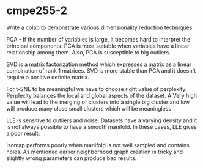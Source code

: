 # cmpe255-2
Write a colab to demonstrate various dimensionality reduction techniques

PCA - If the number of variables is large, it becomes hard to interpret the principal components. PCA is most suitable when variables have a linear relationship among them. Also, PCA is susceptible to big outliers.

SVD is a matrix factorization method which expresses a matrix as a linear combination of rank 1 matrices. SVD is more stable than PCA and it doesn't require a positive definite matrix.

For t-SNE to be meaningful we have to choose right value of perplexity. Perplexity balances the local and global aspects of the dataset. A Very high value will lead to the merging of clusters into a single big cluster and low will produce many close small clusters which will be meaningless

LLE is sensitive to outliers and noise. Datasets have a varying density and it is not always possible to have a smooth manifold. In these cases, LLE gives a poor result.

Isomap performs poorly when manifold is not well sampled and contains holes. As mentioned earlier neighborhood graph creation is tricky and slightly wrong parameters can produce bad results.
